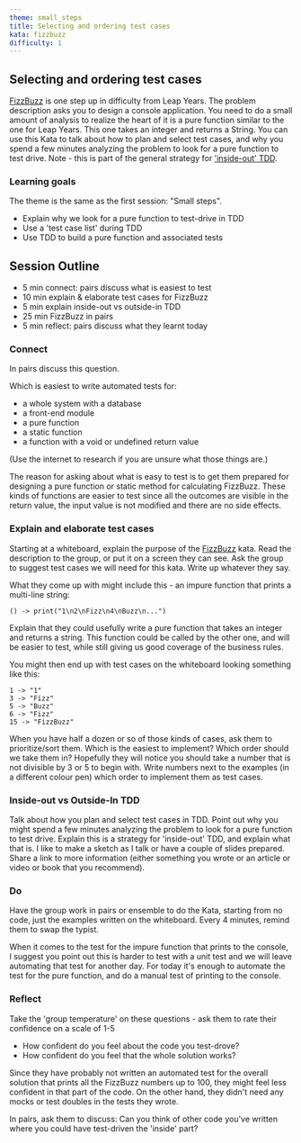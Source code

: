 ```yaml
---
theme: small_steps
title: Selecting and ordering test cases
kata: fizzbuzz
difficulty: 1
---
```


Selecting and ordering test cases 
----------------------------------

[FizzBuzz](/kata_descriptions/fizzbuzz.html) is one step up in difficulty from Leap Years. The problem description asks you to design a console application. You need to do a small amount of analysis to realize the heart of it is a pure function similar to the one for Leap Years. This one takes an integer and returns a String. You can use this Kata to talk about how to plan and select test cases, and why you spend a few minutes analyzing the problem to look for a pure function to test drive. Note - this is part of the general strategy for ['inside-out' TDD](https://8thlight.com/blog/georgina-mcfadyen/2016/06/27/inside-out-tdd-vs-outside-in.html). 

### Learning goals
The theme is the same as the first session: "Small steps". 

* Explain why we look for a pure function to test-drive in TDD
* Use a 'test case list' during TDD
* Use TDD to build a pure function and associated tests

## Session Outline

* 5 min connect: pairs discuss what is easiest to test  
* 10 min explain & elaborate test cases for FizzBuzz 
* 5 min explain inside-out vs outside-in TDD  
* 25 min FizzBuzz in pairs  
* 5 min reflect: pairs discuss what they learnt today

### Connect
In pairs discuss this question.

Which is easiest to write automated tests for:

- a whole system with a database
- a front-end module
- a pure function
- a static function
- a function with a void or undefined return value

 (Use the internet to research if you are unsure what those things are.)

The reason for asking about what is easy to test is to get them prepared for designing a pure function or static method for calculating FizzBuzz. These kinds of functions are easier to test since all the outcomes are visible in the return value, the input value is not modified and there are no side effects.

### Explain and elaborate test cases
Starting at a whiteboard, explain the purpose of the [FizzBuzz](/kata_descriptions/fizzbuzz.html) kata. Read the description to the group, or put it on a screen they can see. Ask the group to suggest test cases we will need for this kata. Write up whatever they say. 

What they come up with might include this - an impure function that prints a multi-line string: 

	() -> print("1\n2\nFizz\n4\nBuzz\n...")


Explain that they could usefully write a pure function that takes an integer and returns a string. This function could be called by the other one, and will be easier to test, while still giving us good coverage of the business rules. 

You might then end up with test cases on the whiteboard looking something like this:

	1 -> "1"
	3 -> "Fizz"
	5 -> "Buzz"
	6 -> "Fizz"
	15 -> "FizzBuzz"


When you have half a dozen or so of those kinds of cases, ask them to prioritize/sort them. Which is the easiest to implement? Which order should we take them in? Hopefully they will notice you should take a number that is not divisible by 3 or 5 to begin with. Write numbers next to the examples (in a different colour pen) which order to implement them as test cases.

### Inside-out vs Outside-In TDD
Talk about how you plan and select test cases in TDD. Point out why you might spend a few minutes analyzing the problem to look for a pure function to test drive. Explain this is a strategy for 'inside-out' TDD, and explain what that is. I like to make a sketch as I talk or have a couple of  slides prepared. Share a link to more information (either something you wrote or an article or video or book that you recommend).

### Do
Have the group work in pairs or ensemble to do the Kata, starting from no code, just the examples written on the whiteboard. Every 4 minutes, remind them to swap the typist.

When it comes to the test for the impure function that prints to the console, I suggest you point out this is harder to test with a unit test and we will leave automating that test for another day. For today it's enough to automate the test for the pure function, and do a manual test of printing to the console.

### Reflect
Take the 'group temperature' on these questions - ask them to rate their confidence on a scale of 1-5

* How confident do you feel about the code you test-drove? 
* How confident do you feel that the whole solution works?

Since they have probably not written an automated test for the overall solution that prints all the FizzBuzz numbers up to 100, they might feel less confident in that part of the code. On the other hand, they didn't need any mocks or test doubles in the tests they wrote.

In pairs, ask them to discuss: Can you think of other code you've written where you could have test-driven the 'inside' part?  


